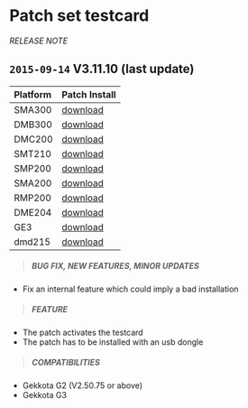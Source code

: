 # Patch set testcard
*RELEASE NOTE*

## `2015-09-14` V3.11.10 (last update)
|              Platform                             |    Patch Install    |
| :------------------------------------------------ | :------------------ |
| SMA300 | [download](https://github.com/Qeedji/archives/blob/master/downloads/patch-set-testcard/set%20testcard-sma300-patch-3.11.10.frm) |
| DMB300 | [download](https://github.com/Qeedji/archives/blob/master/downloads/patch-set-testcard/set%20testcard-dmb300-patch-3.11.10.frm) |
| DMC200 | [download](https://github.com/Qeedji/archives/blob/master/downloads/patch-set-testcard/set%20testcard-dmc200-patch-3.11.10.frm) |
| SMT210 | [download](https://github.com/Qeedji/archives/blob/master/downloads/patch-set-testcard/set%20testcard-smt210-patch-3.11.10.frm) |
| SMP200 | [download](https://github.com/Qeedji/archives/blob/master/downloads/patch-set-testcard/set%20testcard-smp200-patch-3.11.10.frm) |
| SMA200 | [download](https://github.com/Qeedji/archives/blob/master/downloads/patch-set-testcard/set%20testcard-sma200-patch-3.11.10.frm) |
| RMP200 | [download](https://github.com/Qeedji/archives/blob/master/downloads/patch-set-testcard/set%20testcard-rmp200-patch-3.11.10.frm) |
| DME204 | [download](https://github.com/Qeedji/archives/blob/master/downloads/patch-set-testcard/set%20testcard-dme204-patch-3.11.10.frm) |
| GE3 | [download](https://github.com/Qeedji/archives/blob/master/downloads/patch-set-testcard/set%20testcard-ge3-patch-3.11.10.frm)       |
| dmd215 | [download](https://github.com/Qeedji/archives/blob/master/downloads/patch-set-testcard/set%20testcard-dmd215-patch-3.11.10.frm) |

>##### **BUG FIX, NEW FEATURES, MINOR UPDATES**
- Fix an internal feature which could imply a bad installation
>##### **FEATURE**
- The patch activates the testcard
- The patch has to be installed with an usb dongle
>##### **COMPATIBILITIES**
- Gekkota G2 (V2.50.75 or above)
- Gekkota G3

